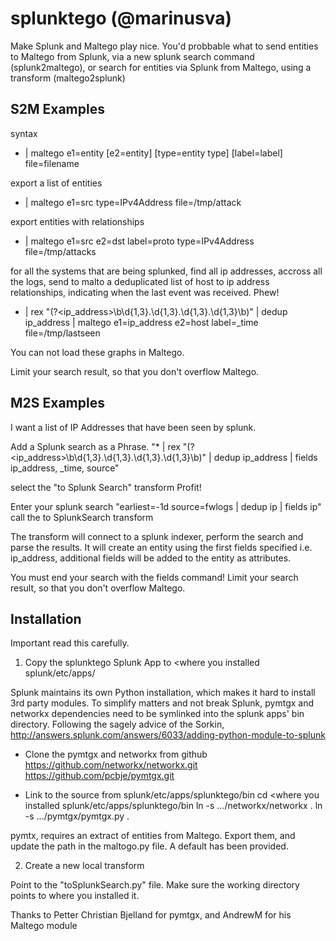 splunktego (@marinusva)
==============

Make Splunk and Maltego play nice.
You'd probbable what to
  send entities to Maltego from Splunk, via a new splunk search command (splunk2maltego), or
  search for entities via Splunk from Maltego, using a transform (maltego2splunk)


S2M Examples
--------------
syntax
  * | maltego e1=entity [e2=entity] [type=entity type] [label=label] file=filename

export a list of entities

  * | maltego e1=src type=IPv4Address file=/tmp/attack

export entities with relationships
  * | maltego e1=src e2=dst label=proto type=IPv4Address file=/tmp/attacks

for all the systems that are being splunked,
   find all ip addresses, accross all the logs,
   send to malto a deduplicated list of host to ip address relationships,
   indicating when the last event was received.
   Phew!
   
  * | rex "(?<ip_address>\b\d{1,3}\.\d{1,3}\.\d{1,3}\.\d{1,3}\b)" | dedup ip_address | maltego e1=ip_address e2=host label=_time file=/tmp/lastseen

You can not load these graphs in Maltego.

Limit your search result, so that you don't overflow Maltego.


M2S Examples
--------------

I want a list of IP Addresses that have been seen by splunk.

Add a Splunk search as a Phrase.
  "* | rex "(?<ip_address>\b\d{1,3}\.\d{1,3}\.\d{1,3}\.\d{1,3}\b)" | dedup ip_address | fields ip_address, _time, source"

select the "to Splunk Search" transform
Profit!

Enter your splunk search
"earliest=-1d source=fwlogs | dedup ip | fields ip"
call the to SplunkSearch transform 

The transform will connect to a splunk indexer, perform the search and parse the results.
It will create an entity using the first fields specified i.e. ip_address, additional fields will be added to the entity as attributes.

You must end your search with the fields command!
Limit your search result, so that you don't overflow Maltego.


Installation
--------------
Important read this carefully.

1. Copy the splunktego Splunk App to <where you installed splunk/etc/apps/

Splunk maintains its own Python installation, which makes it hard to install 3rd party modules.
To simplify matters and not break Splunk, pymtgx and networkx dependencies need to be symlinked into the splunk apps' bin directory.
Following the sagely advice of the Sorkin, http://answers.splunk.com/answers/6033/adding-python-module-to-splunk

- Clone the pymtgx and networkx from github
  https://github.com/networkx/networkx.git
  https://github.com/pcbje/pymtgx.git
  
- Link to the source from splunk/etc/apps/splunktego/bin
  cd <where you installed splunk/etc/apps/splunktego/bin
  ln -s .../networkx/networkx .
  ln -s .../pymtgx/pymtgx.py .
  
  
  

pymtx, requires an extract of entities from Maltego. 
Export them, and update the path in the maltogo.py file.
A default has been provided.

2. Create a new local transform

Point to the "toSplunkSearch.py" file.
Make sure the working directory points to where you installed it.


Thanks to Petter Christian Bjelland for pymtgx, and AndrewM for his Maltego module
